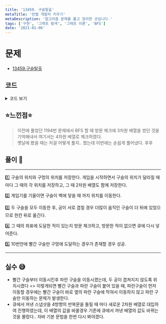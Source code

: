 ```yaml
---
title: '13459. 구슬탈출'
metaTitle: '만렙 개발자 키우기'
metaDescription: '알고리즘 문제를 풀고 정리한 곳입니다.'
tags: ['구현', '그래프 탐색', '그래프 이론', 'BFS']
date: '2021-01-06'
---
```



# 문제

- [13459.구슬탈출](https://www.acmicpc.net/problem/13459)

## 코드

<details><summary> 코드 보기 </summary>

```java
import java.io.BufferedReader;
import java.io.IOException;
import java.io.InputStreamReader;
import java.util.LinkedList;
import java.util.Queue;
import java.util.StringTokenizer;

class Snap{
    int rx, ry, bx, by;
    char shot[][];

    public Snap(int rx, int ry, int bx, int by, char snapshot[][]){
        this.rx = rx; this.ry = ry;
        this.bx = bx; this.by = by;
        shot = new char[snapshot.length][snapshot[0].length];
        for (int i = 0; i < snapshot.length; i++) {
            for (int j = 0; j < snapshot[0].length; j++) {
                shot[i][j] = snapshot[i][j];
            }
        }
    }
}

public class Q13459 {
    static int n, m, dx[] = {-1, 0, 1, 0}, dy[] = {0, 1, 0, -1};
    static Snap start;
    static boolean visited[][][][] = new boolean[10][10][10][10];

    public static void main(String[] args) throws IOException {
        init();
        System.out.println(solution());
    }

    private static int solution() {
        int count = 0;
        Queue<Snap> q = new LinkedList<>();
        q.offer(start);
        visited[start.rx][start.ry][start.bx][start.by] = true;
        while(!q.isEmpty()){
            int size = q.size();
            count += 1;
            for (int round = 0; round < size; round++) {
                Snap here = q.poll();
                for (int i = 0; i < 4; i++) {
                    boolean rflag = false, bflag = false;
                    char snapshot[][] = here.shot;
                    // red bead -> go in hole
                    int rnx = here.rx + dx[i], rny = here.ry + dy[i];
                    // blue bead -> can't go in hole
                    int bnx = here.bx + dx[i], bny = here.by + dy[i];
                    int rmove = 1, bmove = 1;
                    // red bead move
                    while (snapshot[rnx][rny] != '#') {
                        if (snapshot[rnx][rny] == 'O') {
                            rflag = true;
                            break;
                        }
                        rmove += 1;
                        rnx += dx[i]; rny += dy[i];
                    }
                    if (!rflag) {
                        rnx -= dx[i]; rny -= dy[i];
                    }

                    // blue bead move
                    while (snapshot[bnx][bny] != '#') {
                        if (snapshot[bnx][bny] == 'O') {
                            bflag = true;
                            break;
                        }
                        bmove += 1;
                        bnx += dx[i]; bny += dy[i];
                    }
                    if(bflag) continue;
                    bnx -= dx[i];
                    bny -= dy[i];

                    // 빨간색만 구멍에 빠졌으면 게임 끝
                    if (rflag) {
                        if (count <= 10) return 1;
                        else return 0;
                    }
                    // 빨간색 구슬과 파란색 구슬이 같은 위치일 경우 위치 조정
                    if(rnx == bnx && rny == bny){
                        if(rmove > bmove){ // 더 많이 이동 = 더 뒤에 있었다.
                            rnx -= dx[i];
                            rny -= dy[i];
                        }
                        else{
                            bnx -= dx[i];
                            bny -= dy[i];
                        }
                    }
                    if (visited[rnx][rny][bnx][bny]) continue;
                    snapshot[here.rx][here.ry] = '.';
                    snapshot[here.bx][here.by] = '.';
                    snapshot[rnx][rny] = 'R';
                    snapshot[bnx][bny] = 'B';

                    visited[rnx][rny][bnx][bny] = true;
                    q.offer(new Snap(rnx, rny, bnx, bny, snapshot));
                    snapshot[rnx][rny] = '.';
                    snapshot[bnx][bny] = '.';
                }
            }
        }
        return 0;
    }

    private static void init() throws IOException {
        BufferedReader br = new BufferedReader(new InputStreamReader(System.in));
        StringTokenizer st = new StringTokenizer(br.readLine());
        n = Integer.parseInt(st.nextToken());
        m = Integer.parseInt(st.nextToken());
        char board[][] = new char[n][m];

        int rx = 0, ry = 0, bx = 0, by = 0;
        for (int i = 0; i < n; i++) {
            String line = br.readLine();
            for (int j = 0; j < m; j++) {
                // board initialize
                board[i][j] = line.charAt(j);
                if(board[i][j] == 'R') {
                    rx = i; ry = j;
                }
                else if(board[i][j] == 'B') {
                    bx = i ; by = j;
                }
                // visited initialize
                for (int k = 0; k < n; k++)
                    for (int l = 0; l < m; l++)
                        visited[i][j][k][l] = false;
            }
        }
        start = new Snap(rx, ry, bx, by, board);
    }
}
```

</details>

## ⭐️느낀점⭐️

> 이전에 풀었던 1194번 문제에서 BFS 할 때 방문 체크에 3차원 배열을 썼던 것을 기억해내서 여기서는 4차원 배열로 체크하였다. <br/>
> 옛날에 봤을 때는 저걸 어떻게 풀지.. 했는데 이번에는 손쉽게 풀어냈다. 후후

## 풀이 📣

<hr/>
1️⃣ 구슬의 위치와 구멍의 위치를 저장한다. 게임을 시작하면서 구슬의 위치가 달라질 때 마다 그 때의 각 위치를 저장하고, 그 때 2차원 배열도 함께 저장한다. <br/>

2️⃣ 게임기를 기울이면 구슬이 벽에 닿을 때 까지 위치를 이동한다. <br/>

3️⃣ 두 구슬을 모두 이동한 후, 공이 서로 겹칠 경우 더많이 움직인 구슬이 더 뒤에 있었으므로 한칸 뒤로 옮긴다. <br/>

4️⃣ 그 때의 좌표에 도달한 적이 있는지 방문 체크하고, 방문한 적이 없으면 큐에 다시 넣어준다. <br/>

5️⃣ 10번안에 빨간 구슬만 구멍에 도달하는 경우가 존재할 경우 성공.

<hr/>

## 실수 😅

- 빨간 구슬부터 이동시킨후 파란 구슬을 이동시켰는데, 두 공이 겹쳐지지 않도록 위치시켰다 => 이렇게되면 빨간 구슬과 파란 구슬이 붙어 있을 때, 파란구슬이 먼저 이동할 경우에는 빨간 구슬이 바로 옆의 파란 구슬에 막혀서 이동하지 않고 파란 구슬만 이동하는 문제가 발생한다.
- 큐에서 꺼낸 스냅샷을 4방향의 반복문을 돌릴 때 마다 새로운 2차원 배열로 대입하여 진행하였는데, 이 배열의 값을 바꿀경우 기존에 큐에서 꺼낸 배열의 값도 바뀌는 것을 몰랐다.. 자바 기본 문법을 한번 다시 봐야겠다.
